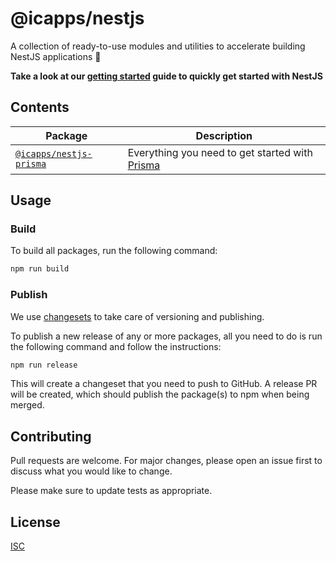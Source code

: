 # @icapps/nestjs

A collection of ready-to-use modules and utilities to accelerate building NestJS applications 🚀

**Take a look at our [getting started](docs/getting_started.md) guide to quickly get started with NestJS**

## Contents

| Package                                      | Description                                                             |
| -------------------------------------------- | ----------------------------------------------------------------------- |
| [`@icapps/nestjs-prisma`](./packages/prisma) | Everything you need to get started with [Prisma](https://www.prisma.io) |

## Usage

### Build

To build all packages, run the following command:

```bash
npm run build
```

### Publish

We use [changesets](https://github.com/changesets/changesets) to take care of versioning and publishing.

To publish a new release of any or more packages, all you need to do is run the following command and follow the instructions:

```bash
npm run release
```

This will create a changeset that you need to push to GitHub. A release PR will be created, which should publish the package(s) to npm when being merged.

## Contributing

Pull requests are welcome. For major changes, please open an issue first
to discuss what you would like to change.

Please make sure to update tests as appropriate.

## License

[ISC](LICENSE.md)
